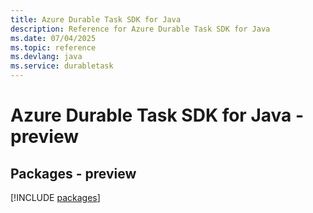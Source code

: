 ```yaml
---
title: Azure Durable Task SDK for Java
description: Reference for Azure Durable Task SDK for Java
ms.date: 07/04/2025
ms.topic: reference
ms.devlang: java
ms.service: durabletask
---
```

# Azure Durable Task SDK for Java - preview
## Packages - preview
[!INCLUDE [packages](durable-task-index.md)]